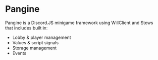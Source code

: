 # Pangine
Pangine is a Discord.JS minigame framework using WillClient and Stews that includes built in:
- Lobby & player management
- Values & script signals
- Storage management
- Events

<br>
